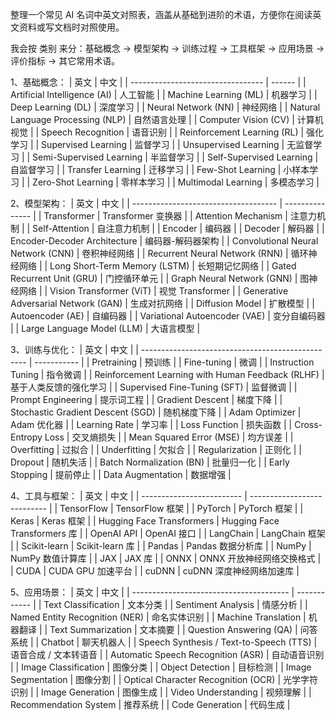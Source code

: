 整理一个常见 AI 名词中英文对照表，涵盖从基础到进阶的术语，方便你在阅读英文资料或写文档时对照使用。

我会按 类别 来分：基础概念 → 模型架构 → 训练过程 → 工具框架 → 应用场景 → 评价指标 → 其它常用术语。

1、基础概念：
| 英文                                | 中文     |
| --------------------------------- | ------ |
| Artificial Intelligence (AI)      | 人工智能   |
| Machine Learning (ML)             | 机器学习   |
| Deep Learning (DL)                | 深度学习   |
| Neural Network (NN)               | 神经网络   |
| Natural Language Processing (NLP) | 自然语言处理 |
| Computer Vision (CV)              | 计算机视觉  |
| Speech Recognition                | 语音识别   |
| Reinforcement Learning (RL)       | 强化学习   |
| Supervised Learning               | 监督学习   |
| Unsupervised Learning             | 无监督学习  |
| Semi-Supervised Learning          | 半监督学习  |
| Self-Supervised Learning          | 自监督学习  |
| Transfer Learning                 | 迁移学习   |
| Few-Shot Learning                 | 小样本学习  |
| Zero-Shot Learning                | 零样本学习  |
| Multimodal Learning               | 多模态学习  |

2、模型架构：
| 英文                                   | 中文              |
| ------------------------------------ | --------------- |
| Transformer                          | Transformer 变换器 |
| Attention Mechanism                  | 注意力机制           |
| Self-Attention                       | 自注意力机制          |
| Encoder                              | 编码器             |
| Decoder                              | 解码器             |
| Encoder-Decoder Architecture         | 编码器-解码器架构       |
| Convolutional Neural Network (CNN)   | 卷积神经网络          |
| Recurrent Neural Network (RNN)       | 循环神经网络          |
| Long Short-Term Memory (LSTM)        | 长短期记忆网络         |
| Gated Recurrent Unit (GRU)           | 门控循环单元          |
| Graph Neural Network (GNN)           | 图神经网络           |
| Vision Transformer (ViT)             | 视觉 Transformer  |
| Generative Adversarial Network (GAN) | 生成对抗网络          |
| Diffusion Model                      | 扩散模型            |
| Autoencoder (AE)                     | 自编码器            |
| Variational Autoencoder (VAE)        | 变分自编码器          |
| Large Language Model (LLM)           | 大语言模型           |

3、训练与优化：
| 英文                                                | 中文          |
| ------------------------------------------------- | ----------- |
| Pretraining                                       | 预训练         |
| Fine-tuning                                       | 微调          |
| Instruction Tuning                                | 指令微调        |
| Reinforcement Learning with Human Feedback (RLHF) | 基于人类反馈的强化学习 |
| Supervised Fine-Tuning (SFT)                      | 监督微调        |
| Prompt Engineering                                | 提示词工程       |
| Gradient Descent                                  | 梯度下降        |
| Stochastic Gradient Descent (SGD)                 | 随机梯度下降      |
| Adam Optimizer                                    | Adam 优化器    |
| Learning Rate                                     | 学习率         |
| Loss Function                                     | 损失函数        |
| Cross-Entropy Loss                                | 交叉熵损失       |
| Mean Squared Error (MSE)                          | 均方误差        |
| Overfitting                                       | 过拟合         |
| Underfitting                                      | 欠拟合         |
| Regularization                                    | 正则化         |
| Dropout                                           | 随机失活        |
| Batch Normalization (BN)                          | 批量归一化       |
| Early Stopping                                    | 提前停止        |
| Data Augmentation                                 | 数据增强        |

4、工具与框架：
| 英文                        | 中文                          |
| ------------------------- | --------------------------- |
| TensorFlow                | TensorFlow 框架               |
| PyTorch                   | PyTorch 框架                  |
| Keras                     | Keras 框架                    |
| Hugging Face Transformers | Hugging Face Transformers 库 |
| OpenAI API                | OpenAI 接口                   |
| LangChain                 | LangChain 框架                |
| Scikit-learn              | Scikit-learn 库              |
| Pandas                    | Pandas 数据分析库                |
| NumPy                     | NumPy 数值计算库                 |
| JAX                       | JAX 库                       |
| ONNX                      | ONNX 开放神经网络交换格式             |
| CUDA                      | CUDA GPU 加速平台               |
| cuDNN                     | cuDNN 深度神经网络加速库             |

5、应用场景：
| 英文                                      | 中文           |
| --------------------------------------- | ------------ |
| Text Classification                     | 文本分类         |
| Sentiment Analysis                      | 情感分析         |
| Named Entity Recognition (NER)          | 命名实体识别       |
| Machine Translation                     | 机器翻译         |
| Text Summarization                      | 文本摘要         |
| Question Answering (QA)                 | 问答系统         |
| Chatbot                                 | 聊天机器人        |
| Speech Synthesis / Text-to-Speech (TTS) | 语音合成 / 文本转语音 |
| Automatic Speech Recognition (ASR)      | 自动语音识别       |
| Image Classification                    | 图像分类         |
| Object Detection                        | 目标检测         |
| Image Segmentation                      | 图像分割         |
| Optical Character Recognition (OCR)     | 光学字符识别       |
| Image Generation                        | 图像生成         |
| Video Understanding                     | 视频理解         |
| Recommendation System                   | 推荐系统         |
| Code Generation                         | 代码生成         |
